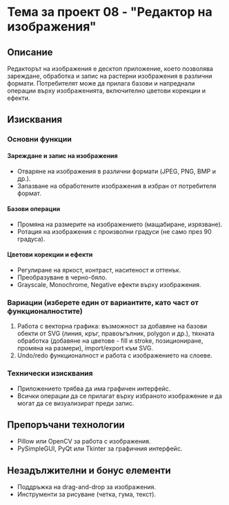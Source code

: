 # Тема за проект 08 - "Редактор на изображения"

## Описание

Редакторът на изображения е десктоп приложение, което позволява зареждане, обработка и запис на растерни изображения в различни формати. Потребителят може да прилага базови и напреднали операции върху изображенията, включително цветови корекции и ефекти.

## Изисквания

### Основни функции

#### Зареждане и запис на изображения

- Отваряне на изображения в различни формати (JPEG, PNG, BMP и др.).
- Запазване на обработените изображения в избран от потребителя формат.

#### Базови операции

- Промяна на размерите на изображението (мащабиране, изрязване).
- Ротация на изображения с произволни градуси (не само през 90 градуса).

#### Цветови корекции и ефекти

- Регулиране на яркост, контраст, наситеност и оттенък.
- Преобразуване в черно-бяло.
- Grayscale, Monochrome, Negative ефекти върху изображения.

### Вариации (изберете един от вариантите, като част от функционалностите)

1. Работа с векторна графика: възможност за добавяне на базови обекти от SVG (линия, кръг, правоъгълник, polygon и др.), тяхната обработка (добавяне на цветове - fill и stroke, позициониране, промяна на размери), import/export към SVG.
2. Undo/redo функционалност и работа с изображението на слоеве.

### Технически изисквания

- Приложението трябва да има графичен интерфейс.
- Всички операции да се прилагат върху избраното изображение и да могат да се визуализират преди запис.

## Препоръчани технологии

- Pillow или OpenCV за работа с изображения.
- PySimpleGUI, PyQt или Tkinter за графичния интерфейс.

## Незадължителни и бонус елементи

- Поддръжка на drag-and-drop за изображения.
- Инструменти за рисуване (четка, гума, текст).
